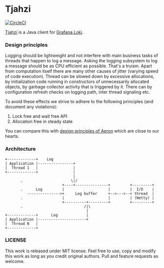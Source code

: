 # Tjahzi
[![CircleCI](https://circleci.com/gh/tkowalcz/tjahzi.svg?style=shield)](https://app.circleci.com/pipelines/github/tkowalcz/tjahzi?branch=master)

[Tjahzi](http://www.thorgal.com/personnages/tjahzi/) is a Java client for [Grafana Loki](https://grafana.com/oss/loki/). 

### Design principles

Logging should be lightweight and not interfere with main business tasks of threads that happen to log a message. 
Asking the logging subsystem to log a message should be as CPU efficient as possible. 
That's a truism. Apart from computation itself there are many other causes of jitter (varying speed of code execution). 
Thread can be slowed down by excessive allocations, by initialization code running in constructors of unnecessarily allocated objects, 
by garbage collector activity that is triggered by it. There can by configuration refresh checks on logging path, inter thread signaling etc.

To avoid these effects we strive to adhere to the following principles (and document any violations):

1. Lock free and wait free API
2. Allocation free in steady state

You can compare this with [design principles of Aeron](https://github.com/real-logic/aeron/wiki/Design-Principles) which are close to our hearts.

### Architecture
```                                                                 
+-------------+    Log                                                    
| Application |----------------+                                          
|  Thread 1   |                |                                          
+-------------+                |                                          
                               |                                          
       .                      \|/                                          
                          +----+---------------+         +---------+      
       .      Log         |                    |         |  I/O    |      
          --------------->+     Log buffer     +-->--->--+ thread  |      
       .                  |                    |         | (Netty) |      
                          +----------+---------+         +---------+      
       .                            /|\                                    
                                     |                                    
+-------------+      Log             |                                    
| Application |----------------------+                                    
|  Thread N   |                                                           
+-------------+                                                           
```                                                                                                                                                    
### LICENSE

This work is released under MIT license. Feel free to use, copy and modify this work as long as you credit original authors. Pull and feature requests as welcome.

